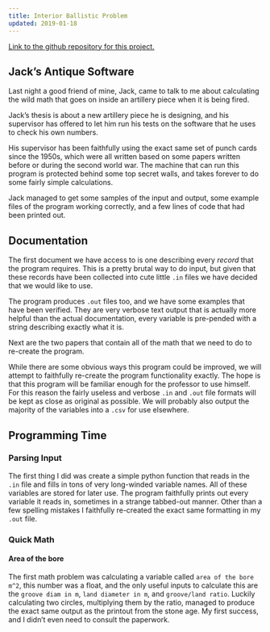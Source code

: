 ```yaml
---
title: Interior Ballistic Problem
updated: 2019-01-18
---
```


[Link to the github repository for this project.](https://github.com/navh/InteriorBallistic)

## Jack’s Antique Software 

Last night a good friend of mine, Jack, came to talk to me about calculating the wild math that goes on inside an artillery piece when it is being fired.

Jack’s thesis is about a new artillery piece he is designing, and his supervisor has offered to let him run his tests on the software that he uses to check his own numbers.

His supervisor has been faithfully using the exact same set of punch cards since the 1950s, which were all written based on some papers written before or during the second world war. The machine that can run this program is protected behind some top secret walls, and takes forever to do some fairly simple calculations. 

Jack managed to get some samples of the input and output, some example files of the program working correctly, and a few lines of code that had been printed out. 

## Documentation

The first document we have access to is one describing every *record* that the program requires. This is a pretty brutal way to do input, but given that these records have been collected into cute little `.in` files we have decided that we would like to use. 

The program produces `.out` files too, and we have some examples that have been verified. They are very verbose text output that is actually more helpful than the actual documentation, every variable is pre-pended with a string describing exactly what it is.

Next are the two papers that contain all of the math that we need to do to re-create the program.

While there are some obvious ways this program could be improved, we will attempt to faithfully re-create the program functionality exactly. The hope is that this program will be familiar enough for the professor to use himself. For this reason the fairly useless and verbose `.in` and `.out` file formats will be kept as close as original as possible. We will probably also output the majority of the variables into a `.csv` for use elsewhere.

## Programming Time

### Parsing Input

The first thing I did was create a simple python function that reads in the `.in` file and fills in tons of very long-winded variable names. All of these variables are stored for later use. The program faithfully prints out every variable it reads in, sometimes in a strange tabbed-out manner. Other than a few spelling mistakes I faithfully re-created the exact same formatting in my `.out` file. 

### Quick Math

#### Area of the bore

The first math problem was calculating a variable called `area of the bore m^2`, this number was a float, and the only useful inputs to calculate this are the `groove diam in m`, `land diameter in m`, and `groove/land ratio`. Luckily calculating two circles, multiplying them by the ratio, managed to produce the exact same output as the printout from the stone age. My first success, and I didn’t even need to consult the paperwork.


